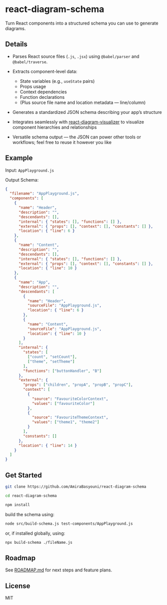 # react-diagram-schema

Turn React components into a structured schema you can use to generate diagrams.

## Details

- Parses React source files (`.js`, `.jsx`) using `@babel/parser` and `@babel/traverse`.

- Extracts component-level data:
  - State variables (e.g., `useState` pairs)
  - Props usage
  - Context dependencies
  - Function declarations
  - (Plus source file name and location metadata — line/column)

- Generates a standardized JSON schema describing your app’s structure

- Integrates seamlessly with [react-diagram-visualizer](https://github.com/AmiraBasyouni/react-diagram-visualizer) to visualize component hierarchies and relationships

- Versatile schema output — the JSON can power other tools or workflows; feel free to reuse it however you like

## Example

Input: `AppPlayground.js`

Output Schema:

```json
{
  "filename": "AppPlayground.js",
  "components": [
    {
      "name": "Header",
      "description": "",
      "descendants": [],
      "internal": { "states": [], "functions": [] },
      "external": { "props": [], "context": [], "constants": [] },
      "location": { "line": 6 }
    },
    {
      "name": "Content",
      "description": "",
      "descendants": [],
      "internal": { "states": [], "functions": [] },
      "external": { "props": [], "context": [], "constants": [] },
      "location": { "line": 10 }
    },
    {
      "name": "App",
      "description": "",
      "descendants": [
        {
          "name": "Header",
          "sourceFile": "AppPlayground.js",
          "location": { "line": 6 }
        },
        {
          "name": "Content",
          "sourceFile": "AppPlayground.js",
          "location": { "line": 10 }
        }
      ],
      "internal": {
        "states": [
          ["count", "setCount"],
          ["theme", "setTheme"]
        ],
        "functions": ["buttonHandler", "B"]
      },
      "external": {
        "props": ["children", "propA", "propB", "propC"],
        "context": [
          {
            "source": "FavouriteColorContext",
            "values": ["favouriteColor"]
          },
          {
            "source": "FavouriteThemeContext",
            "values": ["theme1", "theme2"]
          }
        ],
        "constants": []
      },
      "location": { "line": 14 }
    }
  ]
}
```

## Get Started

```bash
git clone https://github.com/AmiraBasyouni/react-diagram-schema
```

```bash
cd react-diagram-schema
```

```bash
npm install
```

build the schema using:

```bash
node src/build-schema.js test-components/AppPlayground.js
```

or, if installed globally, using:

```bash
npx build-schema ./fileName.js
```

## Roadmap

See [ROADMAP.md](https://github.com/AmiraBasyouni/react-diagram-schema/blob/main/ROADMAP.md) for next steps and feature plans.

## License

MIT
